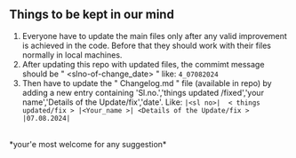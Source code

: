 ## **Things to be kept in our mind**
1. Everyone have to update the main files only after any valid improvement is achieved in the code. Before that they should work with their files normally in local machines. 
2. After updating this repo with updated files, the commimt message should be " <slno-of-change_date> " like: ```4_07082024```
3. Then have to update the " Changelog.md " file (available in repo) by adding a new entry containing 'Sl.no.','things updated /fixed','your name','Details of the Update/fix','date'. Like: ``` |<sl no>|  < things updated/fix > |<Your_name >| <Details of the Update/fix >        |07.08.2024| ```
  <br>
*your'e most welcome for any suggestion*
